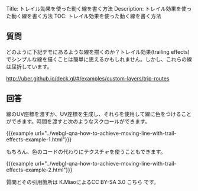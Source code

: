 Title: トレイル効果を使った動く線を書く方法
Description: トレイル効果を使った動く線を書く方法
TOC: トレイル効果を使った動く線を書く方法

## 質問

どのように下記デモにあるような線を描くのか？トレイル効果(trailing effects)でシンプルな線を描くことは簡単に思えるかもしれません。しかし、これらの線は屈折しています。

http://uber.github.io/deck.gl/#/examples/custom-layers/trip-routes

## 回答

線のUV座標を渡すか、UV座標を生成し、それらを使用して線に色をつけることができます。時間を渡すと次のようなスクロールができます。

{{{example url="../webgl-qna-how-to-achieve-moving-line-with-trail-effects-example-1.html"}}}

もちろん、色のコードの代わりにテクスチャを使うこともできます。

{{{example url="../webgl-qna-how-to-achieve-moving-line-with-trail-effects-example-2.html"}}}

<div class="so">
  <div>質問とその引用箇所は
    <a data-href="http://miaokaixiang.com">K.Miao</a>によるCC BY-SA 3.0
    <a data-href="https://stackoverflow.com/questions/44768471">こちら</a>
    です。
  </div>
</div>
